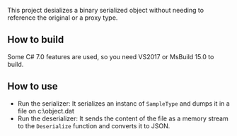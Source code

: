 This project desializes a binary serialized object without needing to reference the original or a proxy type.


## How to build ##

Some C# 7.0 features are used, so you need VS2017 or MsBuild 15.0 to build.

## How to use ##
* Run the serializer: It serializes an instanc of `SampleType` and dumps it in a file on c:\object.dat
* Run the deserializer: It sends the content of the file as a memory stream to the `Deserialize` function and converts it to JSON.

